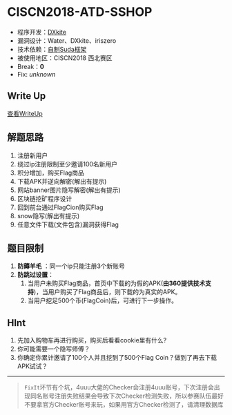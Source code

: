# CISCN2018-ATD-SSHOP

- 程序开发：[DXkite](https://github.com/DXkite)
- 漏洞设计：Water、DXkite、iriszero
- 技术依赖：[自制Suda框架](https://github.com/DXkite/suda)
- 被使用地区：CISCN2018 西北赛区
- Break：**0**
- Fix: *unknown*

## Write Up

[查看WriteUp](http://t.cn/R1R1nMp)

## 解题思路

1. 注册新用户
2. 绕过ip注册限制至少邀请100名新用户
3. 积分增加，购买Flag商品
4. 下载APK并逆向解密(解出有提示)
5. 网站banner图片隐写解密(解出有提示)
6. 区块链挖矿程序设计
7. 回到前台通过FlagCion购买Flag
8. snow隐写(解出有提示)
9. 任意文件下载(文件包含)漏洞获得Flag

## 题目限制

1.  **防薅羊毛** ：同一个ip只能注册3个新账号
2.  **防跳过设置**： 
    1.  当用户未购买Flag商品，首页中下载的为假的APK(**由360提供技术支持**)，当用户购买了Flag商品后，则下载的为真实的APK。
    2.  当用户挖足500个币(FlagCoin)后，可进行下一步操作。

## HInt

1. 先加入购物车再进行购买，购买后看看cookie里有什么?
2. 你可能需要一个隐写师傅？
3. 你确定你累计邀请了100个人并且挖到了500个Flag Coin？做到了再去下载APK试试？

---

> `FixIt`环节有个坑，4uuu大佬的Checker会注册4uuu账号，下次注册会出现同名账号注册失败结果会导致下次Checker检测失败，所以参赛队伍最好不要拿官方Checker账号来玩，如果用官方Checker检测了，请清理数据库

